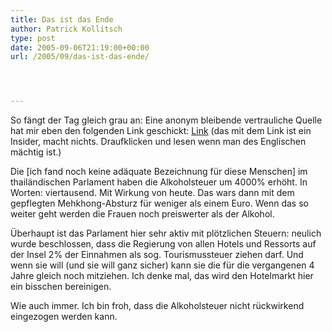 ```yaml
---
title: Das ist das Ende
author: Patrick Kollitsch
type: post
date: 2005-09-06T21:19:00+00:00
url: /2005/09/das-ist-das-ende/




---
```

So fängt der Tag gleich grau an: Eine anonym bleibende vertrauliche Quelle hat mir eben den folgenden Link geschickt: [Link][1] (das mit dem Link ist ein Insider, macht nichts. Draufklicken und lesen wenn man des Englischen mächtig ist.)

Die [ich fand noch keine adäquate Bezeichnung für diese Menschen] im thailändischen Parlament haben die Alkoholsteuer um 4000% erhöht. In Worten: viertausend. Mit Wirkung von heute. Das wars dann mit dem gepflegten Mehkhong-Absturz für weniger als einem Euro. Wenn das so weiter geht werden die Frauen noch preiswerter als der Alkohol.

Überhaupt ist das Parlament hier sehr aktiv mit plötzlichen Steuern: neulich wurde beschlossen, dass die Regierung von allen Hotels und Ressorts auf der Insel 2% der Einnahmen als sog. Tourismussteuer ziehen darf. Und wenn sie will (und sie will ganz sicher) kann sie die für die vergangenen 4 Jahre gleich noch mitziehen. Ich denke mal, das wird den Hotelmarkt hier ein bisschen bereinigen.

Wie auch immer. Ich bin froh, dass die Alkoholsteuer nicht rückwirkend eingezogen werden kann.

 [1]: http://www.thaivisa.com/forum/index.php?showtopic=44162
